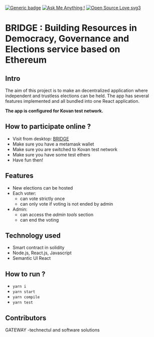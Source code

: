[![Generic badge](https://img.shields.io/badge/Made%20with-React.js-<COLOR>.svg)](https://shields.io/)
[![Ask Me Anything !](https://img.shields.io/badge/Ask%20me-anything-1abc9c.svg)](https://GitHub.com/Naereen/ama)
[![Open Source Love svg3](https://badges.frapsoft.com/os/v3/open-source.svg?v=103)](https://github.com/ellerbrock/open-source-badges/)


# BRIDGE : Building Resources in Democracy, Governance and Elections service based on Ethereum

## Intro
The aim of this project is to make an decentralized application where independent and trustless elections can be held. The app has several features implemented and all bundled into one React application.

<b>The app is configured for Kovan test network.</b>

## How to participate online ?
 - Visit from desktop: [BRIDGE](https://ziadsalem22.github.io/BRIDGE/)
 - Make sure you have a metamask wallet
 - Make sure you are switched to Kovan test network
 - Make sure you have some test ethers
 - Have fun then!

## Features
 - New elections can be hosted
 - Each voter:
   - can vote strictly once
   - can only vote if voting is not ended by admin
 - Admin:
   - can access the *admin tools* section
   - can end the voting

## Technology used
 - Smart contract in solidity
 - Node.js, React.js, Javascript
 - Semantic UI React

## How to run ?
 - `yarn i`
 - `yarn start`
 - `yarn compile`
 - `yarn test`



## Contributors

  GATEWAY -technectul and software solutions
   

